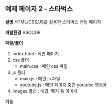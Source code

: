 ## 예제 페이지 2 - 스타벅스

**설명**
HTML/CSS/JS를 활용한 스타벅스 랜딩 페이지

**개발환경**
VSCODE

**파일/폴더**
1. index.html
    : 메인 페이지
2. css 폴더
    - main.css
    : 메인 css 파일
3. js 폴더
    - main.js
    : 메인 js 파일
    - youtube.js
    : 메인 페이지 중간 youtube 영상용
4. images 폴더
    : 배경, 뱃지 등 이미지

**기능**

